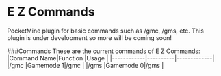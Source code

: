 # E Z Commands
PocketMine plugin for basic commands such as /gmc, /gms, etc. This plugin is under development so more will be coming soon!

###Commands
These are the current commands of E Z Commands:
|Command Name|Function  |Usage        |
|------------|----------|-------------|
|/gmc        |Gamemode 1|/gmc <player>|
|/gms        |Gamemode 0|/gms <player>|
